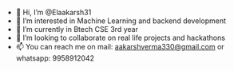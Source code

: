 - 👋 Hi, I’m @Elaakarsh31
- 👀 I’m interested in Machine Learning and backend development
- 🌱 I’m currently in Btech CSE 3rd year
- 💞️ I’m looking to collaborate on real life projects and hackathons
- 📫 You can reach me on mail: aakarshverma330@gmail.com or whatsapp: 9958912042

<!---
Elaakarsh31/Elaakarsh31 is a ✨ special ✨ repository because its `README.md` (this file) appears on your GitHub profile.
You can click the Preview link to take a look at your changes.
--->
